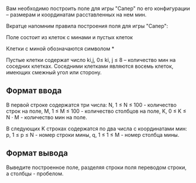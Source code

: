 Вам необходимо построить поле для игры "Сапер" по его конфигурации – размерам и координатам расставленных на нем мин.

Вкратце напомним правила построения поля для игры "Сапер":

Поле состоит из клеток с минами и пустых клеток

Клетки с миной обозначаются символом *

Пустые клетки содержат число ki,j, 0≤ ki, j ≤ 8 – количество мин на соседних клетках. Соседними клетками являются восемь клеток, имеющих смежный угол или сторону.

## Формат ввода

В первой строке содержатся три числа: N, 1 ≤ N ≤ 100 - количество строк на поле, M, 1 ≤ M ≤ 100 - количество столбцов на поле, K, 0 ≤ K ≤ N ⋅ M - количество мин на поле.

В следующих K строках содержатся по два числа с координатами мин: p, 1 ≤ p ≤ N - номер строки мины, q, 1 ≤ 1 ≤ M - номер столбца мины.

## Формат вывода

Выведите построенное поле, разделяя строки поля переводом строки, а столбцы - пробелом.
